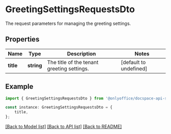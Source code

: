 # GreetingSettingsRequestsDto

The request parameters for managing the greeting settings.

## Properties

Name | Type | Description | Notes
------------ | ------------- | ------------- | -------------
**title** | **string** | The title of the tenant greeting settings. | [default to undefined]

## Example

```typescript
import { GreetingSettingsRequestsDto } from '@onlyoffice/docspace-api-sdk';

const instance: GreetingSettingsRequestsDto = {
    title,
};
```

[[Back to Model list]](../README.md#documentation-for-models) [[Back to API list]](../README.md#documentation-for-api-endpoints) [[Back to README]](../README.md)
